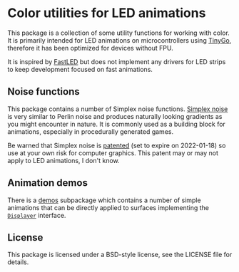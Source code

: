 # Color utilities for LED animations

This package is a collection of some utility functions for working with
color. It is primarily intended for LED animations on microcontrollers using
[TinyGo](https://tinygo.org/), therefore it has been optimized for devices
without FPU.

It is inspired by [FastLED](http://fastled.io/) but does not implement any
drivers for LED strips to keep development focused on fast animations.

## Noise functions

This package contains a number of Simplex noise functions.
[Simplex noise](https://en.wikipedia.org/wiki/Simplex_noise) is very similar
to Perlin noise and produces naturally looking gradients as you might
encounter in nature. It is commonly used as a building block for animations,
especially in procedurally generated games.

Be warned that Simplex noise is
[patented](https://patents.google.com/patent/US6867776) (set to expire on
2022-01-18) so use at your own risk for computer graphics. This patent may or
may not apply to LED animations, I don't know.

## Animation demos

There is a [demos](./demos) subpackage which contains a number of simple
animations that can be directly applied to surfaces implementing the
[`Displayer`](https://godoc.org/github.com/aykevl/ledsgo/demos#Displayer)
interface.

## License

This package is licensed under a BSD-style license, see the LICENSE file for
details.
